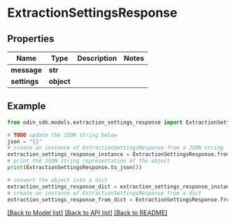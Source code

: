 # ExtractionSettingsResponse


## Properties

Name | Type | Description | Notes
------------ | ------------- | ------------- | -------------
**message** | **str** |  | 
**settings** | **object** |  | 

## Example

```python
from odin_sdk.models.extraction_settings_response import ExtractionSettingsResponse

# TODO update the JSON string below
json = "{}"
# create an instance of ExtractionSettingsResponse from a JSON string
extraction_settings_response_instance = ExtractionSettingsResponse.from_json(json)
# print the JSON string representation of the object
print(ExtractionSettingsResponse.to_json())

# convert the object into a dict
extraction_settings_response_dict = extraction_settings_response_instance.to_dict()
# create an instance of ExtractionSettingsResponse from a dict
extraction_settings_response_from_dict = ExtractionSettingsResponse.from_dict(extraction_settings_response_dict)
```
[[Back to Model list]](../README.md#documentation-for-models) [[Back to API list]](../README.md#documentation-for-api-endpoints) [[Back to README]](../README.md)


